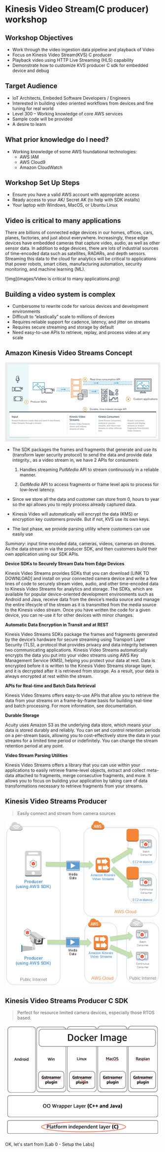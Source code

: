 # Kinesis Video Stream(C producer) workshop

## **Workshop Objectives**

- Work through the video ingestion data pipeline and playback of Video
- Focus on Kinesis Video Stream(KVS) C producer
- Playback video using HTTP Live Streaming (HLS) capability 
- Demonstrate how to customize KVS producer C sdk for embedded device and debug


## Target Audience
- IoT Architects, Embeded Software Developers / Engineers
- Interested in building video oriented workflows from devices and fine tuning for real world  
- Level 300 – Working knowledge of core AWS services
- Sample code will be provided
- A desire to learn

## What prior knowledge do I need?
- Working knowledge of some AWS foundational technologies:
  - AWS IAM 
  - AWS Cloud9 
  - Amazon CloudWatch 


## Workshop Set Up Steps 
- Ensure you have a valid AWS account with appropriate access
- Ready access to your AK/ Secret AK (to help with SDK installs) 
- Your laptop with Windows, MacOS, or Ubuntu Linux

## Video is critical to many applications
There are billions of connected edge devices in our homes, offices, cars, planes, factories, and just about everywhere. Increasingly, these edge devices have embedded cameras that capture video, audio, as well as other sensor data. In addition to edge devices, there are lots of industrial sources of time-encoded data such as satellites, RADARs, and depth sensors. Streaming this data to the cloud for analytics will be critical to applications that power robots, smart cities, manufacturing automation, security monitoring, and machine learning (ML). 


![img](images/Video is critical to many applications.png)


## Building a video system is complex

- Cumbersome to rewrite code for various devices and development environments
- Difficult to “elastically” scale to millions of devices
- Requires reliable support for cadence, latency, and jitter on streams 
- Requires secure streaming and storage by default 
- Need easy-to-use APIs to retrieve, replay, and process video at any scale

## Amazon Kinesis Video Streams Concept

![img](images/KVS-concept.png)

- The SDK packages the frames and fragments that generate and use its (transform layer security protocol) to send the data and provide data integrity., as a video stream in, we have 2 APIs for consumers:

    1. Handles streaming *PutMedia* API to stream continuously in a reliable manner.

    2. *GetMedia* API to access fragments or frame level apis to process for low-level latency. 

- Since we store all the data and customer can store from 0, hours to year so the api allows you to reply process already captured data. 

- Kinesis Video will automatically will encrypt the data (KMS) or encryption key customers provide. But if not, KVS use its own keys.

- The last phase, we provide parsing utility where customers can use easily use 

*Summary*: input time encoded data, cameras, videos, cameras on drones. As the data stream in via the producer SDK, and then customers build their own application using our SDK APIs.



**Device SDKs to Securely Stream Data from Edge Devices** 

Kinesis Video Streams provides SDKs that you can download [LINK TO DOWNLOAD] and install on your connected camera device and write a few lines of code to securely stream video, audio, and other time-encoded data to Kinesis Video Streams for analytics and storage. The SDKs, which are available for popular device-oriented development environments such as Android and Java, receive data from the device’s media source and manage the entire lifecycle of the stream as it is transmitted from the media source to the Kinesis video stream. Once you have written the code for a given device, you can re-use it for other devices with minor changes. 



**Automatic Data Encryption in Transit and at REST**

Kinesis Video Streams SDKs package the frames and fragments generated by the device’s hardware for secure streaming using Transport Layer Security (TLS), a protocol that provides privacy and data integrity between two communicating applications. Kinesis Video Streams automatically encrypts the data you put into your video streams using AWS Key Management Service (KMS), helping you protect your data at rest. Data is encrypted before it is written to the Kinesis Video Streams storage layer, and it is decrypted after it is retrieved from storage. As a result, your data is always encrypted at rest within the stream. 



**APIs for Real-time and Batch Data Retrieval**

Kinesis Video Streams offers easy-to-use APIs that allow you to retrieve the data from your streams on a frame-by-frame basis for building real-time and batch processing. For more information, see documentation. 



**Durable Storage**

Acuity uses Amazon S3 as the underlying data store, which means your data is stored durably and reliably. You can set and control retention periods on a per-stream basis, allowing you to cost-effectively store the data in your streams for a limited time period or indefinitely. You can change the stream retention period at any point. 



**Video Stream Parsing Utilities**

Kinesis Video Streams offers a library that you can use within your applications to easily retrieve frame-level objects, extract and collect meta-data attached to fragments, merge consecutive fragments, and more. It allows you to focus on building your application by taking care of data transformations necessary to retrieve fragments from your streams. 



## Kinesis Video Streams Producer 
> Easily connect and stream from camera sources

![img](images/concurrency.png)

## Kinesis Video Streams Producer C SDK 
> Perfect for resource limited camera devices, especially those RTOS based.

![img](images/c-sdk.png)



OK, let's start from [Lab 0 - Setup the Labs]

